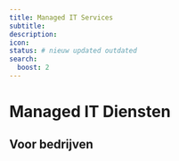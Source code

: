 ```yaml
---
title: Managed IT Services
subtitle:
description:
icon:
status: # nieuw updated outdated
search:
  boost: 2 
---
```


# Managed IT Diensten

## Voor bedrijven
